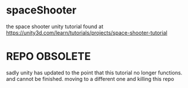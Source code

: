# spaceShooter
the space shooter unity tutorial found at https://unity3d.com/learn/tutorials/projects/space-shooter-tutorial




# REPO OBSOLETE
sadly unity has updated to the point that this tutorial no longer functions. and cannot be finished. moving to a different one and killing this repo

